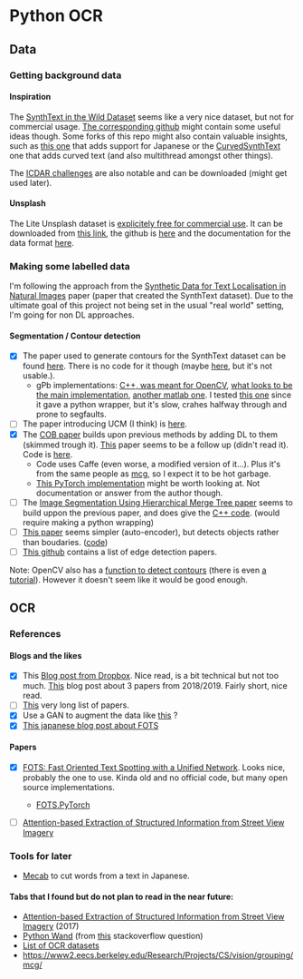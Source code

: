 # Python OCR
## Data
### Getting background data
#### Inspiration
The [SynthText in the Wild Dataset](https://www.robots.ox.ac.uk/~vgg/data/scenetext/) seems like a very nice dataset, but not for commercial usage. [The corresponding github](https://github.com/ankush-me/SynthText) might contain some useful ideas though.
Some forks of this repo might also contain valuable insights, such as [this one](https://github.com/gachiemchiep/SynthText) that adds support for Japanese or the [CurvedSynthText](https://github.com/PkuDavidGuan/CurvedSynthText) one that adds curved text (and also multithread amongst other things). 

The [ICDAR challenges](https://rrc.cvc.uab.es/?ch=2) are also notable and can be downloaded (might get used later).


#### Unsplash
The Lite Unsplash dataset is [explicitely free for commercial use](https://unsplash.com/data). It can be downloaded from [this link](https://unsplash.com/data/lite/latest), the github is [here](https://github.com/unsplash/datasets) and the documentation for the data format [here](https://github.com/unsplash/datasets/blob/master/DOCS.md). 

### Making some labelled data
I'm following the approach from the [Synthetic Data for Text Localisation in Natural Images](https://arxiv.org/pdf/1604.06646.pdf) paper (paper that created the SynthText dataset). Due to the ultimate goal of this project not being set in the usual "real world" setting, I'm going for non DL approaches.

#### Segmentation / Contour detection
- [x] The paper used to generate contours for the SynthText dataset can be found [here](https://www2.eecs.berkeley.edu/Research/Projects/CS/vision/grouping/papers/amfm_pami2010.pdf). There is no code for it though (maybe [here](https://github.com/jponttuset/mcg), but it's not usable.).
  - gPb implementations: [C++, was meant for OpenCV](https://github.com/HiDiYANG/gPb-GSoC), [what looks to be the main implementation](https://github.com/vrabaud/gPb), [another matlab one](https://github.com/SCrommelinck/gPb-Contour-Detection). I tested [this one](https://github.com/hoel-bagard/gPb-GSoC) since it gave a python wrapper, but it's slow, crahes halfway through and prone to segfaults. 
- [ ] The paper introducing UCM (I think) is [here](https://citeseerx.ist.psu.edu/viewdoc/download?doi=10.1.1.123.9972&rep=rep1&type=pdf).
- [x] The [COB paper](https://arxiv.org/pdf/1701.04658v2.pdf) builds upon previous methods by adding DL to them (skimmed trough it). [This](https://arxiv.org/pdf/1701.04658v2.pdf) paper seems to be a follow up (didn't read it). Code is [here](https://github.com/kmaninis/COB).
  - Code uses Caffe (even worse, a modified version of it...). Plus it's from the same people as [mcg](https://github.com/jponttuset/mcg), so I expect it to be hot garbage.
  - [This PyTorch implementation](https://github.com/lejeunel/cobnet) might be worth looking at. Not documentation or answer from the author though.
- [ ] The [Image Segmentation Using Hierarchical Merge Tree paper](https://arxiv.org/pdf/1505.06389.pdf) seems to build uppon the previous paper, and does give the [C++ code](https://github.com/tingliu/glia). (would require making a python wrapping)
- [ ] [This paper](https://arxiv.org/pdf/1603.04530v1.pdf) seems simpler (auto-encoder), but detects objects rather than boudaries. ([code](https://github.com/captanlevi/Contour-Detection-Pytorch))
- [ ] [This github](https://github.com/MarkMoHR/Awesome-Edge-Detection-Papers) contains a list of edge detection papers.

Note: OpenCV also has a [function to detect contours](https://docs.opencv.org/3.4/df/d0d/tutorial_find_contours.html) (there is even [a tutorial](https://learnopencv.com/contour-detection-using-opencv-python-c/)). However it doesn't seem like it would be good enough.

## OCR
### References
#### Blogs and the likes
- [x] This [Blog post from Dropbox](https://dropbox.tech/machine-learning/creating-a-modern-ocr-pipeline-using-computer-vision-and-deep-learning). Nice read, is a bit technical but not too much.
[This](https://www.sicara.ai/blog/ocr-text-detection-recognition) blog post about 3 papers from 2018/2019. Fairly short, nice read.
- [ ] [This](https://github.com/handong1587/handong1587.github.io/blob/master/_posts/deep_learning/2015-10-09-ocr.md) very long list of papers.
- [x] Use a GAN to augment the data like [this](https://www.reddit.com/r/deeplearning/comments/ofhq7r/textboxgan_first_gan_generating_text_boxes_for/) ?
- [x] [This japanese blog post about FOTS](https://qiita.com/jjjkkkjjj/items/bfa03d89eaf6ab0c0487)

#### Papers
- [x] [FOTS: Fast Oriented Text Spotting with a Unified Network](https://arxiv.org/pdf/1801.01671.pdf). Looks nice, probably the one to use. Kinda old and no official code, but many open source implementations.
  - [FOTS.PyTorch](https://github.com/jiangxiluning/FOTS.PyTorch)
- [ ] [Attention-based Extraction of Structured Information from Street View Imagery](https://arxiv.org/pdf/1704.03549.pdf)


### Tools for later
- [Mecab](https://pypi.org/project/mecab-python3/) to cut words from a text in Japanese.


#### Tabs that I found but do not plan to read in the near future:
- [Attention-based Extraction of Structured Information from Street View Imagery](https://arxiv.org/pdf/1704.03549.pdf) (2017)
- [Python Wand](https://docs.wand-py.org/en/0.6.7/guide/draw.html#texts)   (from [this](https://stackoverflow.com/questions/68979045/how-can-i-draw-a-curved-text-using-python-converting-text-to-curved-image) stackoverflow question)
- [List of OCR datasets](https://github.com/TianzhongSong/awesome-SynthText)
- https://www2.eecs.berkeley.edu/Research/Projects/CS/vision/grouping/mcg/
